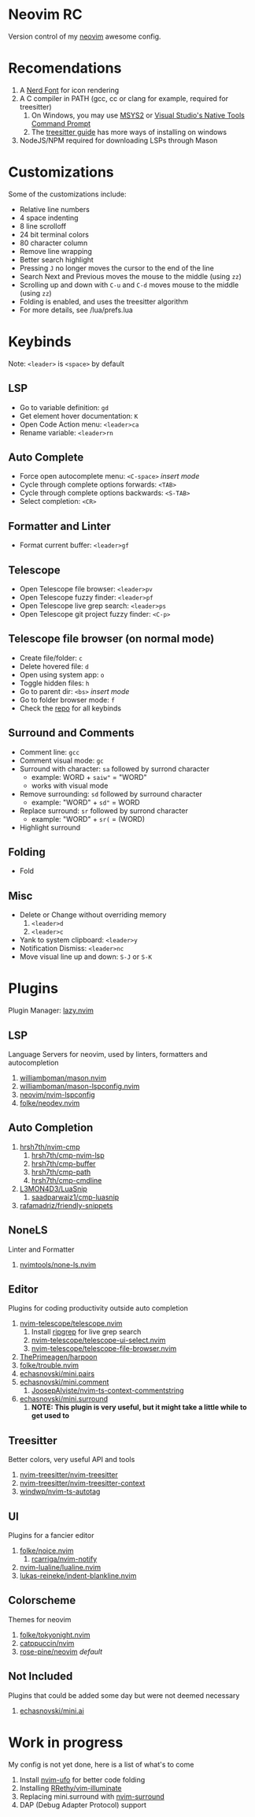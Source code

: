 # Neovim RC

Version control of my [neovim](https://neovim.io/) awesome config.

# Recomendations

1. A [Nerd Font](https://www.nerdfonts.com) for icon rendering
2. A C compiler in PATH (gcc, cc or clang for example, required for treesitter)
   1. On Windows, you may use [MSYS2](https://www.freecodecamp.org/news/how-to-install-c-and-cpp-compiler-on-windows/)
      or [Visual Studio's Native Tools Command Prompt](https://learn.microsoft.com/en-us/cpp/build/building-on-the-command-line?view=msvc-170)
   2. The [treesitter guide](https://github.com/nvim-treesitter/nvim-treesitter/wiki/Windows-support) has more ways of installing on windows
3. NodeJS/NPM required for downloading LSPs through Mason

# Customizations

Some of the customizations include:

- Relative line numbers
- 4 space indenting
- 8 line scrolloff
- 24 bit terminal colors
- 80 character column
- Remove line wrapping
- Better search highlight
- Pressing `J` no longer moves the cursor to the end of the line
- Search Next and Previous moves the mouse to the middle (using `zz`)
- Scrolling up and down with `C-u` and `C-d` moves mouse to the middle (using `zz`)
- Folding is enabled, and uses the treesitter algorithm
- For more details, see /lua/prefs.lua

# Keybinds

Note: `<leader>` is `<space>` by default

## LSP

- Go to variable definition: `gd`
- Get element hover documentation: `K`
- Open Code Action menu: `<leader>ca`
- Rename variable: `<leader>rn`

## Auto Complete

- Force open autocomplete menu: `<C-space>` _insert mode_
- Cycle through complete options forwards: `<TAB>`
- Cycle through complete options backwards: `<S-TAB>`
- Select completion: `<CR>`

## Formatter and Linter

- Format current buffer: `<leader>gf`

## Telescope

- Open Telescope file browser: `<leader>pv`
- Open Telescope fuzzy finder: `<leader>pf`
- Open Telescope live grep search: `<leader>ps`
- Open Telescope git project fuzzy finder: `<C-p>`

## Telescope file browser (on normal mode)

- Create file/folder: `c`
- Delete hovered file: `d`
- Open using system app: `o`
- Toggle hidden files: `h`
- Go to parent dir: `<bs>` _insert mode_
- Go to folder browser mode: `f`
- Check the [repo](https://github.com/nvim-telescope/telescope-file-browser.nvim) for all keybinds

## Surround and Comments

- Comment line: `gcc`
- Comment visual mode: `gc`
- Surround with character: `sa` followed by surrond character
  - example: WORD + `saiw"` = "WORD"
  - works with visual mode
- Remove surrounding: `sd` followed by surround character
  - example: "WORD" + `sd"` = WORD
- Replace surround: `sr` followed by surrond character
  - example: "WORD" + `sr(` = (WORD)
- Highlight surround

## Folding

- Fold

## Misc

- Delete or Change without overriding memory
  1.  `<leader>d`
  2.  `<leader>c`
- Yank to system clipboard: `<leader>y`
- Notification Dismiss: `<leader>nc`
- Move visual line up and down: `S-J` or `S-K`

# Plugins

Plugin Manager: [lazy.nvim](https://github.com/folke/lazy.nvim)

## LSP

Language Servers for neovim, used by linters, formatters and autocompletion

1. [williamboman/mason.nvim](https://github.com/williamboman/mason.nvim)
2. [williamboman/mason-lspconfig.nvim](https://github.com/williamboman/mason-lspconfig.nvim)
3. [neovim/nvim-lspconfig](https://github.com/neovim/nvim-lspconfig)
4. [folke/neodev.nvim](https://github.com/folke/neodev.nvim)

## Auto Completion

1. [hrsh7th/nvim-cmp](https://github.com/hrsh7th/nvim-cmp)
   1. [hrsh7th/cmp-nvim-lsp](https://github.com/hrsh7th/cmp-nvim-lsp)
   2. [hrsh7th/cmp-buffer](https://github.com/hrsh7th/cmp-buffer)
   3. [hrsh7th/cmp-path](https://github.com/hrsh7th/cmp-path)
   4. [hrsh7th/cmp-cmdline](https://github.com/hrsh7th/cmp-cmdline)
2. [L3MON4D3/LuaSnip](https://github.com/L3MON4D3/LuaSnip)
   1. [saadparwaiz1/cmp-luasnip](https://github.com/saadparwaiz1/cmp_luasnip)
3. [rafamadriz/friendly-snippets](https://github.com/rafamadriz/friendly-snippets)

## NoneLS

Linter and Formatter

1. [nvimtools/none-ls.nvim](https://github.com/nvimtools/none-ls.nvim)

## Editor

Plugins for coding productivity outside auto completion

1. [nvim-telescope/telescope.nvim](https://github.com/nvim-telescope/telescope.nvim)
   1. Install [ripgrep](https://github.com/BurntSushi/ripgrep) for live grep search
   2. [nvim-telescope/telescope-ui-select.nvim](https://github.com/nvim-telescope/telescope-ui-select.nvim)
   3. [nvim-telescope/telescope-file-browser.nvim](https://github.com/nvim-telescope/telescope-file-browser.nvim)
2. [ThePrimeagen/harpoon](https://github.com/ThePrimeagen/harpoon/tree/harpoon2)
3. [folke/trouble.nvim](https://github.com/folke/trouble.nvim)
4. [echasnovski/mini.pairs](https://github.com/echasnovski/mini.pairs)
5. [echasnovski/mini.comment](https://github.com/echasnovski/mini.comment)
   1. [JoosepAlviste/nvim-ts-context-commentstring](https://github.com/JoosepAlviste/nvim-ts-context-commentstring)
6. [echasnovski/mini.surround](https://github.com/echasnovski/mini.surround)
   1. **NOTE: This plugin is very useful, but it might take a little while to get used to**

## Treesitter

Better colors, very useful API and tools

1. [nvim-treesitter/nvim-treesitter](https://github.com/nvim-treesitter/nvim-treesitter)
2. [nvim-treesitter/nvim-treesitter-context](https://github.com/nvim-treesitter/nvim-treesitter-context)
3. [windwp/nvim-ts-autotag](https://github.com/windwp/nvim-ts-autotag)

## UI

Plugins for a fancier editor

1. [folke/noice.nvim](https://github.com/folke/noice.nvim)
   1. [rcarriga/nvim-notify](https://github.com/rcarriga/nvim-notify)
2. [nvim-lualine/lualine.nvim](https://github.com/nvim-lualine/lualine.nvim)
3. [lukas-reineke/indent-blankline.nvim](https://github.com/lukas-reineke/indent-blankline.nvim)

## Colorscheme

Themes for neovim

1. [folke/tokyonight.nvim](https://github.com/folke/tokyonight.nvim)
2. [catppuccin/nvim](https://github.com/catppuccin/nvim)
3. [rose-pine/neovim](https://github.com/rose-pine/neovim) _default_

## Not Included

Plugins that could be added some day but were not deemed necessary

1. [echasnovski/mini.ai](https://github.com/echasnovski/mini.ai)

# Work in progress

My config is not yet done, here is a list of what's to come

1. Install [nvim-ufo](https://github.com/kevinhwang91/nvim-ufo) for better code folding
2. Installing [RRethy/vim-illuminate](https://github.com/RRethy/vim-illuminate)
3. Replacing mini.surround with [nvim-surround](https://github.com/kylechui/nvim-surround)
4. DAP (Debug Adapter Protocol) support
